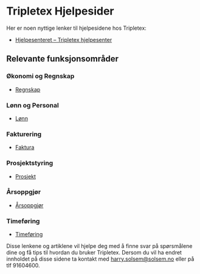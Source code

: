 ﻿# Tripletex Hjelpesider

Her er noen nyttige lenker til hjelpesidene hos Tripletex:

- [Hjelpesenteret – Tripletex hjelpesenter](https://hjelp.tripletex.no/hc/no)

## Relevante funksjonsområder

### Økonomi og Regnskap
- [Regnskap](https://hjelp.tripletex.no/hc/no/categories/4404701766545-Regnskap)

### Lønn og Personal
- [Lønn](https://hjelp.tripletex.no/hc/no/categories/4404420002449-L%C3%B8nn)

### Fakturering
- [Faktura](https://hjelp.tripletex.no/hc/no/categories/4404419979409-Faktura)

### Prosjektstyring
- [Prosjekt](https://hjelp.tripletex.no/hc/no/categories/4404425043857-Prosjekt)

### Årsoppgjør
- [Årsoppgjør](https://hjelp.tripletex.no/hc/no/categories/12210444042385-%C3%85rsoppgj%C3%B8r)

### Timeføring
- [Timeføring](https://hjelp.tripletex.no/hc/no/categories/4404460631953-Timef%C3%B8ring)


Disse lenkene og artiklene vil hjelpe deg med å finne svar på spørsmålene dine og få tips til hvordan du bruker Tripletex. 
Dersom du vil ha endret innholdet på disse sidene ta kontakt med [harry.solsem@solsem.no](mailto:harry.solsem@solsem.no) eller på tlf 91604600.


